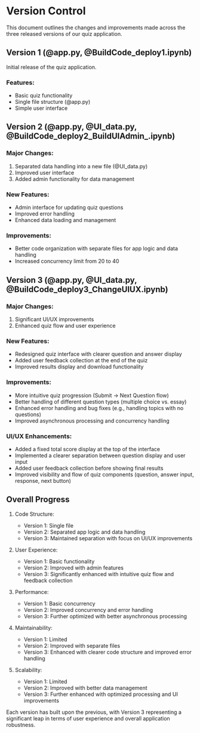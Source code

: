 # Version Control

This document outlines the changes and improvements made across the three released versions of our quiz application.

## Version 1 (@app.py, @BuildCode_deploy1.ipynb)

Initial release of the quiz application.

### Features:
- Basic quiz functionality
- Single file structure (@app.py)
- Simple user interface

## Version 2 (@app.py, @UI_data.py, @BuildCode_deploy2_BuildUIAdmin_.ipynb)

### Major Changes:
1. Separated data handling into a new file (@UI_data.py)
2. Improved user interface
3. Added admin functionality for data management

### New Features:
- Admin interface for updating quiz questions
- Improved error handling
- Enhanced data loading and management

### Improvements:
- Better code organization with separate files for app logic and data handling
- Increased concurrency limit from 20 to 40

## Version 3 (@app.py, @UI_data.py, @BuildCode_deploy3_ChangeUIUX.ipynb)

### Major Changes:
1. Significant UI/UX improvements
2. Enhanced quiz flow and user experience

### New Features:
- Redesigned quiz interface with clearer question and answer display
- Added user feedback collection at the end of the quiz
- Improved results display and download functionality

### Improvements:
- More intuitive quiz progression (Submit -> Next Question flow)
- Better handling of different question types (multiple choice vs. essay)
- Enhanced error handling and bug fixes (e.g., handling topics with no questions)
- Improved asynchronous processing and concurrency handling

### UI/UX Enhancements:
- Added a fixed total score display at the top of the interface
- Implemented a clearer separation between question display and user input
- Added user feedback collection before showing final results
- Improved visibility and flow of quiz components (question, answer input, response, next button)

## Overall Progress

1. Code Structure:
   - Version 1: Single file
   - Version 2: Separated app logic and data handling
   - Version 3: Maintained separation with focus on UI/UX improvements

2. User Experience:
   - Version 1: Basic functionality
   - Version 2: Improved with admin features
   - Version 3: Significantly enhanced with intuitive quiz flow and feedback collection

3. Performance:
   - Version 1: Basic concurrency
   - Version 2: Improved concurrency and error handling
   - Version 3: Further optimized with better asynchronous processing

4. Maintainability:
   - Version 1: Limited
   - Version 2: Improved with separate files
   - Version 3: Enhanced with clearer code structure and improved error handling

5. Scalability:
   - Version 1: Limited
   - Version 2: Improved with better data management
   - Version 3: Further enhanced with optimized processing and UI improvements

Each version has built upon the previous, with Version 3 representing a significant leap in terms of user experience and overall application robustness.